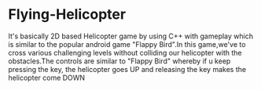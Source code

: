 # Flying-Helicopter


It's basically 2D based Helicopter game by using C++ with gameplay which is similar to the popular android game "Flappy Bird".In this game,we've to cross various challenging levels without colliding our helicopter with the obstacles.The controls are similar to "Flappy Bird" whereby if u keep pressing the key, the helicopter goes UP and releasing the key makes the helicopter come DOWN
